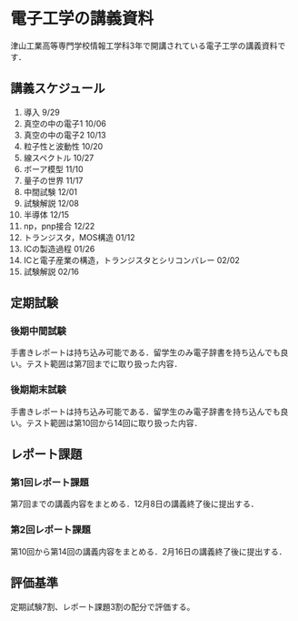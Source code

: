 # 電子工学の講義資料

津山工業高等専門学校情報工学科3年で開講されている電子工学の講義資料です．

## 講義スケジュール

1. 導入 9/29
2. 真空の中の電子1 10/06
3. 真空の中の電子2 10/13
4. 粒子性と波動性 10/20
5. 線スペクトル 10/27
6. ボーア模型 11/10
7. 量子の世界 11/17
8. 中間試験 12/01
9. 試験解説 12/08
10. 半導体 12/15
11. np，pnp接合 12/22
12. トランジスタ，MOS構造 01/12
13. ICの製造過程 01/26
14. ICと電子産業の構造，トランジスタとシリコンバレー 02/02
15. 試験解説 02/16

## 定期試験

### 後期中間試験

手書きレポートは持ち込み可能である．留学生のみ電子辞書を持ち込んでも良い。テスト範囲は第7回までに取り扱った内容．

### 後期期末試験

手書きレポートは持ち込み可能である．留学生のみ電子辞書を持ち込んでも良い。テスト範囲は第10回から14回に取り扱った内容．

## レポート課題

### 第1回レポート課題

第7回までの講義内容をまとめる．12月8日の講義終了後に提出する．

### 第2回レポート課題

第10回から第14回の講義内容をまとめる．2月16日の講義終了後に提出する．

## 評価基準

定期試験7割、レポート課題3割の配分で評価する。

